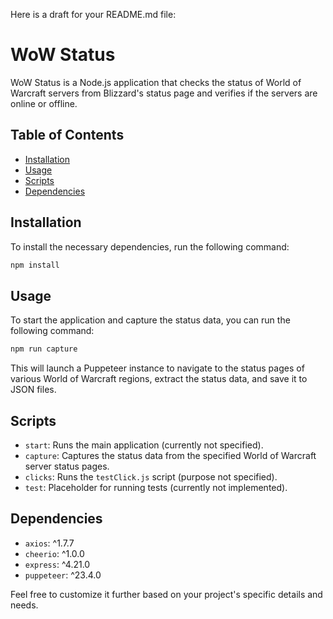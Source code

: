 Here is a draft for your README.md file:

# WoW Status

WoW Status is a Node.js application that checks the status of World of Warcraft servers from Blizzard's status page and verifies if the servers are online or offline.
## Table of Contents

- [Installation](#installation)
- [Usage](#usage)
- [Scripts](#scripts)
- [Dependencies](#dependencies)

## Installation
To install the necessary dependencies, run the following command:
```markdown
npm install
```

## Usage

To start the application and capture the status data, you can run the following command:

```bash
npm run capture
```

This will launch a Puppeteer instance to navigate to the status pages of various World of Warcraft regions, extract the status data, and save it to JSON files.

## Scripts

- `start`: Runs the main application (currently not specified).
- `capture`: Captures the status data from the specified World of Warcraft server status pages.
- `clicks`: Runs the `testClick.js` script (purpose not specified).
- `test`: Placeholder for running tests (currently not implemented).

## Dependencies

- `axios`: ^1.7.7
- `cheerio`: ^1.0.0
- `express`: ^4.21.0
- `puppeteer`: ^23.4.0


Feel free to customize it further based on your project's specific details and needs.
